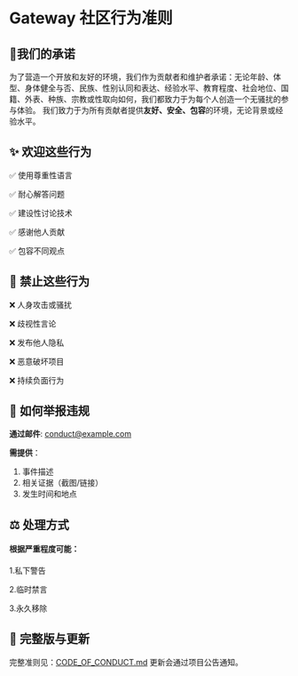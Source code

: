 # Gateway 社区行为准则

## 🌟我们的承诺

为了营造一个开放和友好的环境，我们作为贡献者和维护者承诺：无论年龄、体型、身体健全与否、民族、性别认同和表达、经验水平、教育程度、社会地位、国籍、外表、种族、宗教或性取向如何，我们都致力于为每个人创造一个无骚扰的参与体验。
我们致力于为所有贡献者提供**友好、安全、包容**的环境，无论背景或经验水平。

## ✨ 欢迎这些行为

✅ 使用尊重性语言

✅ 耐心解答问题

✅ 建设性讨论技术

✅ 感谢他人贡献

✅ 包容不同观点

## 🚫 禁止这些行为

❌ 人身攻击或骚扰

❌ 歧视性言论

❌ 发布他人隐私

❌ 恶意破坏项目

❌ 持续负面行为

## 📮 如何举报违规

**通过邮件**: [conduct@example.com](mailto:conduct@example.com)

**需提供**：
1. 事件描述
2. 相关证据（截图/链接）
3. 发生时间和地点

## ⚖️ 处理方式

#### 根据严重程度可能：

1.私下警告

2.临时禁言

3.永久移除

## 📜 完整版与更新

完整准则见：[CODE_OF_CONDUCT.md](https://github.com/your-org/gateway/blob/main/CODE_OF_CONDUCT.md)
更新会通过项目公告通知。